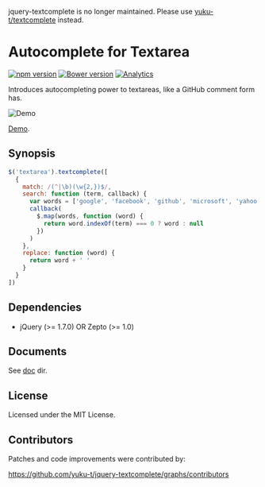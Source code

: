 jquery-textcomplete is no longer maintained. Please use [yuku-t/textcomplete](https://github.com/yuku-t/textcomplete) instead.

# Autocomplete for Textarea

[![npm version](https://badge.fury.io/js/jquery-textcomplete.svg)](http://badge.fury.io/js/jquery-textcomplete)
[![Bower version](https://badge.fury.io/bo/jquery-textcomplete.svg)](http://badge.fury.io/bo/jquery-textcomplete)
[![Analytics](https://ga-beacon.appspot.com/UA-4932407-14/jquery-textcomplete/readme)](https://github.com/igrigorik/ga-beacon)

Introduces autocompleting power to textareas, like a GitHub comment form has.

![Demo](http://yuku-t.com/jquery-textcomplete/media/images/demo.gif)

[Demo](http://yuku-t.com/jquery-textcomplete/).

## Synopsis

```js
$('textarea').textcomplete([
  {
    match: /(^|\b)(\w{2,})$/,
    search: function (term, callback) {
      var words = ['google', 'facebook', 'github', 'microsoft', 'yahoo']
      callback(
        $.map(words, function (word) {
          return word.indexOf(term) === 0 ? word : null
        })
      )
    },
    replace: function (word) {
      return word + ' '
    }
  }
])
```

## Dependencies

- jQuery (>= 1.7.0) OR Zepto (>= 1.0)

## Documents

See [doc](https://github.com/yuku-t/jquery-textcomplete/tree/master/doc) dir.

## License

Licensed under the MIT License.

## Contributors

Patches and code improvements were contributed by:

https://github.com/yuku-t/jquery-textcomplete/graphs/contributors
